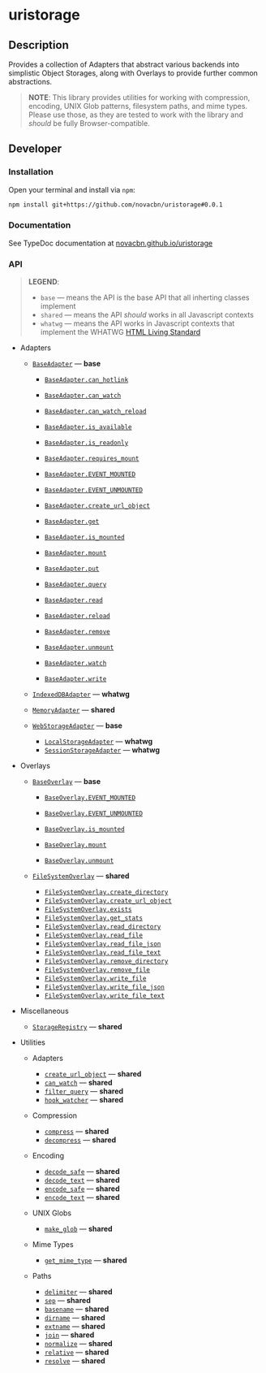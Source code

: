 # uristorage

## Description

Provides a collection of Adapters that abstract various backends into simplistic Object Storages, along with Overlays to provide further common abstractions.

> **NOTE**: This library provides utilities for working with compression, encoding, UNIX Glob patterns, filesystem paths, and mime types. Please use those, as they are tested to work with the library and _should_ be fully Browser-compatible.

## Developer

### Installation

Open your terminal and install via `npm`:

```sh
npm install git+https://github.com/novacbn/uristorage#0.0.1
```

### Documentation

See TypeDoc documentation at [novacbn.github.io/uristorage](https://novacbn.github.io/uristorage)

### API

> **LEGEND**:
>
> -   `base` — means the API is the base API that all inherting classes implement
> -   `shared` — means the API _should_ works in all Javascript contexts
> -   `whatwg` — means the API works in Javascript contexts that implement the WHATWG [HTML Living Standard](https://html.spec.whatwg.org/multipage/)

-   Adapters

    -   [`BaseAdapter`](https://novacbn.github.io/uristorage/classes/_adapters_base_adapter_.baseadapter.html) — **base**

        -   [`BaseAdapter.can_hotlink`](https://novacbn.github.io/uristorage/classes/_adapters_base_adapter_.baseadapter.html#can_hotlink)
        -   [`BaseAdapter.can_watch`](https://novacbn.github.io/uristorage/classes/_adapters_base_adapter_.baseadapter.html#can_watch)
        -   [`BaseAdapter.can_watch_reload`](https://novacbn.github.io/uristorage/classes/_adapters_base_adapter_.baseadapter.html#can_watch_reload)
        -   [`BaseAdapter.is_available`](https://novacbn.github.io/uristorage/classes/_adapters_base_adapter_.baseadapter.html#is_available)
        -   [`BaseAdapter.is_readonly`](https://novacbn.github.io/uristorage/classes/_adapters_base_adapter_.baseadapter.html#is_readonly)
        -   [`BaseAdapter.requires_mount`](https://novacbn.github.io/uristorage/classes/_adapters_base_adapter_.baseadapter.html#requires_mount)

        -   [`BaseAdapter.EVENT_MOUNTED`](https://novacbn.github.io/uristorage/classes/_adapters_base_adapter_.baseadapter.html#event_mounted)
        -   [`BaseAdapter.EVENT_UNMOUNTED`](https://novacbn.github.io/uristorage/classes/_adapters_base_adapter_.baseadapter.html#event_unmounted)

        -   [`BaseAdapter.create_url_object`](https://novacbn.github.io/uristorage/classes/_adapters_base_adapter_.baseadapter.html#create_url_object)
        -   [`BaseAdapter.get`](https://novacbn.github.io/uristorage/classes/_adapters_base_adapter_.baseadapter.html#get)
        -   [`BaseAdapter.is_mounted`](https://novacbn.github.io/uristorage/classes/_adapters_base_adapter_.baseadapter.html#is_mounted)
        -   [`BaseAdapter.mount`](https://novacbn.github.io/uristorage/classes/_adapters_base_adapter_.baseadapter.html#mount)
        -   [`BaseAdapter.put`](https://novacbn.github.io/uristorage/classes/_adapters_base_adapter_.baseadapter.html#put)
        -   [`BaseAdapter.query`](https://novacbn.github.io/uristorage/classes/_adapters_base_adapter_.baseadapter.html#query)
        -   [`BaseAdapter.read`](https://novacbn.github.io/uristorage/classes/_adapters_base_adapter_.baseadapter.html#read)
        -   [`BaseAdapter.reload`](https://novacbn.github.io/uristorage/classes/_adapters_base_adapter_.baseadapter.html#reload)
        -   [`BaseAdapter.remove`](https://novacbn.github.io/uristorage/classes/_adapters_base_adapter_.baseadapter.html#remove)
        -   [`BaseAdapter.unmount`](https://novacbn.github.io/uristorage/classes/_adapters_base_adapter_.baseadapter.html#unmount)
        -   [`BaseAdapter.watch`](https://novacbn.github.io/uristorage/classes/_adapters_base_adapter_.baseadapter.html#watch)
        -   [`BaseAdapter.write`](https://novacbn.github.io/uristorage/classes/_adapters_base_adapter_.baseadapter.html#write)

    -   [`IndexedDBAdapter`](https://novacbn.github.io/uristorage/classes/_adapters_whatwg_indexeddb_.indexeddbadapter.html) — **whatwg**
    -   [`MemoryAdapter`](https://novacbn.github.io/uristorage/classes/_adapters_shared_memory_.memoryadapter.html) — **shared**

    -   [`WebStorageAdapter`](https://novacbn.github.io/uristorage/classes/_adapters_whatwg_webstorage_.webstorageadapter.html) — **base**

        -   [`LocalStorageAdapter`](https://novacbn.github.io/uristorage/classes/_adapters_whatwg_webstorage_.localstorageadapter.html) — **whatwg**
        -   [`SessionStorageAdapter`](https://novacbn.github.io/uristorage/classes/_adapters_whatwg_webstorage_.sessionstorageadapter.html) — **whatwg**

-   Overlays

    -   [`BaseOverlay`](https://novacbn.github.io/uristorage/classes/_overlays_base_overlay_.baseoverlay.html) — **base**

        -   [`BaseOverlay.EVENT_MOUNTED`](https://novacbn.github.io/uristorage/classes/_overlays_base_overlay_.baseoverlay.html#event_mounted)
        -   [`BaseOverlay.EVENT_UNMOUNTED`](https://novacbn.github.io/uristorage/classes/_overlays_base_overlay_.baseoverlay.html#event_unmounted)

        -   [`BaseOverlay.is_mounted`](https://novacbn.github.io/uristorage/classes/_overlays_base_overlay_.baseoverlay.html#is_mounted)
        -   [`BaseOverlay.mount`](https://novacbn.github.io/uristorage/classes/_overlays_base_overlay_.baseoverlay.html#mount)
        -   [`BaseOverlay.unmount`](https://novacbn.github.io/uristorage/classes/_overlays_base_overlay_.baseoverlay.html#unmount)

    -   [`FileSystemOverlay`](https://novacbn.github.io/uristorage/classes/_overlays_file_system_.filesystemoverlay.html) — **shared**

        -   [`FileSystemOverlay.create_directory`](https://novacbn.github.io/uristorage/classes/_overlays_file_system_.filesystemoverlay.html#create_directory)
        -   [`FileSystemOverlay.create_url_object`](https://novacbn.github.io/uristorage/classes/_overlays_file_system_.filesystemoverlay.html#create_url_object)
        -   [`FileSystemOverlay.exists`](https://novacbn.github.io/uristorage/classes/_overlays_file_system_.filesystemoverlay.html#exists)
        -   [`FileSystemOverlay.get_stats`](https://novacbn.github.io/uristorage/classes/_overlays_file_system_.filesystemoverlay.html#get_stats)
        -   [`FileSystemOverlay.read_directory`](https://novacbn.github.io/uristorage/classes/_overlays_file_system_.filesystemoverlay.html#read_directory)
        -   [`FileSystemOverlay.read_file`](https://novacbn.github.io/uristorage/classes/_overlays_file_system_.filesystemoverlay.html#read_file)
        -   [`FileSystemOverlay.read_file_json`](https://novacbn.github.io/uristorage/classes/_overlays_file_system_.filesystemoverlay.html#read_file_json)
        -   [`FileSystemOverlay.read_file_text`](https://novacbn.github.io/uristorage/classes/_overlays_file_system_.filesystemoverlay.html#read_file_text)
        -   [`FileSystemOverlay.remove_directory`](https://novacbn.github.io/uristorage/classes/_overlays_file_system_.filesystemoverlay.html#remove_directory)
        -   [`FileSystemOverlay.remove_file`](https://novacbn.github.io/uristorage/classes/_overlays_file_system_.filesystemoverlay.html#remove_file)
        -   [`FileSystemOverlay.write_file`](https://novacbn.github.io/uristorage/classes/_overlays_file_system_.filesystemoverlay.html#write_file)
        -   [`FileSystemOverlay.write_file_json`](https://novacbn.github.io/uristorage/classes/_overlays_file_system_.filesystemoverlay.html#write_file_json)
        -   [`FileSystemOverlay.write_file_text`](https://novacbn.github.io/uristorage/classes/_overlays_file_system_.filesystemoverlay.html#write_file_text)

-   Miscellaneous

    -   [`StorageRegistry`](https://novacbn.github.io/uristorage/classes/_storage_registry_.storageregistry.html) — **shared**

-   Utilities

    -   Adapters

        -   [`create_url_object`](https://novacbn.github.io/uristorage/classes/_overlays_file_system_.filesystemoverlay.html#create_url_object) — **shared**
        -   [`can_watch`](https://novacbn.github.io/uristorage/classes/_overlays_file_system_.filesystemoverlay.html#can_watch) — **shared**
        -   [`filter_query`](https://novacbn.github.io/uristorage/classes/_overlays_file_system_.filesystemoverlay.html#filter_query) — **shared**
        -   [`hook_watcher`](https://novacbn.github.io/uristorage/classes/_overlays_file_system_.filesystemoverlay.html#hook_watcher) — **shared**

    -   Compression

        -   [`compress`](https://novacbn.github.io/uristorage/modules/_util_compression_.html#compress) — **shared**
        -   [`decompress`](https://novacbn.github.io/uristorage/modules/_util_compression_.html#decompress) — **shared**

    -   Encoding

        -   [`decode_safe`](https://novacbn.github.io/uristorage/modules/_util_encoding_.html#decode_safe) — **shared**
        -   [`decode_text`](https://novacbn.github.io/uristorage/modules/_util_encoding_.html#decode_text) — **shared**
        -   [`encode_safe`](https://novacbn.github.io/uristorage/modules/_util_encoding_.html#encode_safe) — **shared**
        -   [`encode_text`](https://novacbn.github.io/uristorage/modules/_util_encoding_.html#encode_text) — **shared**

    -   UNIX Globs

        -   [`make_glob`](https://novacbn.github.io/uristorage/modules/_util_glob_.html#make_glob) — **shared**

    -   Mime Types

        -   [`get_mime_type`](https://novacbn.github.io/uristorage/modules/_util_mime_types_.html#get_mime_type) — **shared**

    -   Paths

        -   [`delimiter`](https://novacbn.github.io/uristorage/modules/_util_path_.html#delimiter) — **shared**
        -   [`sep`](https://novacbn.github.io/uristorage/modules/_util_path_.html#sep) — **shared**
        -   [`basename`](https://novacbn.github.io/uristorage/modules/_util_path_.html#basename) — **shared**
        -   [`dirname`](https://novacbn.github.io/uristorage/modules/_util_path_.html#dirname) — **shared**
        -   [`extname`](https://novacbn.github.io/uristorage/modules/_util_path_.html#extname) — **shared**
        -   [`join`](https://novacbn.github.io/uristorage/modules/_util_path_.html#join) — **shared**
        -   [`normalize`](https://novacbn.github.io/uristorage/modules/_util_path_.html#normalize) — **shared**
        -   [`relative`](https://novacbn.github.io/uristorage/modules/_util_path_.html#relative) — **shared**
        -   [`resolve`](https://novacbn.github.io/uristorage/modules/_util_path_.html#resolve) — **shared**

